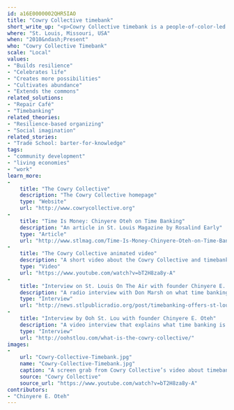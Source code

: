 ```yaml
---
id: a16E0000002QHR5IAO
title: "Cowry Collective timebank"
short_write_up: "<p>Cowry Collective timebank is a people-of-color-led network engaged in reciprocal exchange of services, skills, and goods through timebanking, where the currency exchanged is the time spent by members. Through membership in the timebank, people create and strengthen community bonds, build economic freedom by providing an alternative means of meeting needs and desires, and encourage creativity in redefining self-sufficiency, interdependence and valuation of time. In St. Louis, the sixth most segregated city in the U.S., timebanking is a tool for addressing racial inequality and bridging racial divides through a process of community building that happens person by person, one hour at a time.</p>"
where: "St. Louis, Missouri, USA"
when: "2010&ndash;Present"
who: "Cowry Collective Timebank"
scale: "Local"
values:
- "Builds resilience"
- "Celebrates life"
- "Creates more possibilities"
- "Cultivates abundance"
- "Extends the commons"
related_solutions:
- "Repair Café"
- "Timebanking"
related_theories:
- "Resilience-based organizing"
- "Social imagination"
related_stories:
- "Trade School: barter-for-knowledge"
tags:
- "community development"
- "living economies"
- "work"
learn_more:
-
    title: "The Cowry Collective"
    description: "The Cowry Collective homepage"
    type: "Website"
    url: "http://www.cowrycollective.org"
-
    title: "Time Is Money: Chinyere Oteh on Time Banking"
    description: "An article in St. Louis Magazine by Rosalind Early"
    type: "Article"
    url: "http://www.stlmag.com/Time-Is-Money-Chinyere-Oteh-on-Time-Banking/"
-
    title: "The Cowry Collective animated video"
    description: "A short video about the Cowry Collective and timebanking"
    type: "Video"
    url: "https://www.youtube.com/watch?v=bT2H8za8y-A"
-
    title: "Interview on St. Louis On The Air with founder Chinyere E. Oteh"
    description: "A radio interview with Don Marsh on what time banking is and how Cowry Collective practices time banking in St. Louis, MO"
    type: "Interview"
    url: "http://news.stlpublicradio.org/post/timebanking-offers-st-louisans-alternative-currency-platform-exchange-services#stream/0"
-
    title: "Interview by Ooh St. Lou with founder Chinyere E. Oteh"
    description: "A video interview that explains what time banking is with intros to community members of Cowry Collective"
    type: "Interview"
    url: "http://oohstlou.com/what-is-the-cowry-collective/"
images:
-
    url: "Cowry-Collective-Timebank.jpg"
    name: "Cowry-Collective-Timebank.jpg"
    caption: "A screen grab from Cowry Collective’s video about timebanking."
    source: "Cowry Collective"
    source_url: "https://www.youtube.com/watch?v=bT2H8za8y-A"
contributors:
- "Chinyere E. Oteh"
---
```

